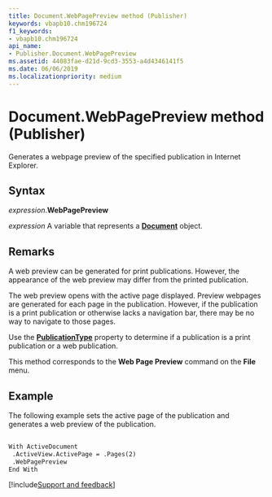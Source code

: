 ```yaml
---
title: Document.WebPagePreview method (Publisher)
keywords: vbapb10.chm196724
f1_keywords:
- vbapb10.chm196724
api_name:
- Publisher.Document.WebPagePreview
ms.assetid: 44083fae-d21d-9cd3-3553-a4d4346141f5
ms.date: 06/06/2019
ms.localizationpriority: medium
---
```



# Document.WebPagePreview method (Publisher)

Generates a webpage preview of the specified publication in Internet Explorer.


## Syntax

_expression_.**WebPagePreview**

_expression_ A variable that represents a **[Document](Publisher.Document.md)** object.


## Remarks

A web preview can be generated for print publications. However, the appearance of the web preview may differ from the printed publication.

The web preview opens with the active page displayed. Preview webpages are generated for each page in the publication. However, if the publication is a print publication or otherwise lacks a navigation bar, there may be no way to navigate to those pages.

Use the **[PublicationType](Publisher.Document.PublicationType.md)** property to determine if a publication is a print publication or a web publication.

This method corresponds to the **Web Page Preview** command on the **File** menu.


## Example

The following example sets the active page of the publication and generates a web preview of the publication.

```vb
 
With ActiveDocument 
 .ActiveView.ActivePage = .Pages(2) 
 .WebPagePreview 
End With
```

[!include[Support and feedback](~/includes/feedback-boilerplate.md)]